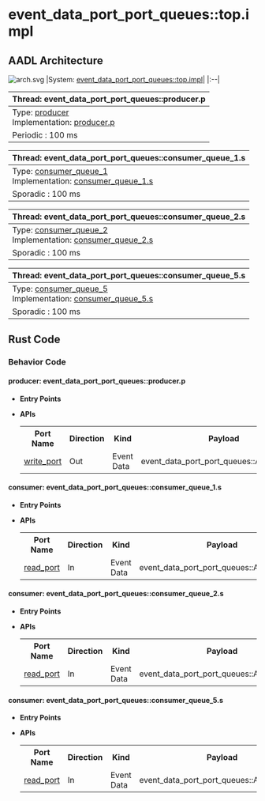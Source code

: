 # event_data_port_port_queues::top.impl

## AADL Architecture
![arch.svg](../../aadl/diagrams/arch.svg)
|System: [event_data_port_port_queues::top.impl]()|
|:--|

|Thread: event_data_port_port_queues::producer.p |
|:--|
|Type: [producer](../../aadl/event_data_port_queues.aadl#L27-L35)<br>Implementation: [producer.p](../../aadl/event_data_port_queues.aadl#L36-L38)|
|Periodic : 100 ms|

|Thread: event_data_port_port_queues::consumer_queue_1.s |
|:--|
|Type: [consumer_queue_1](../../aadl/event_data_port_queues.aadl#L63-L70)<br>Implementation: [consumer_queue_1.s](../../aadl/event_data_port_queues.aadl#L71-L73)|
|Sporadic : 100 ms|

|Thread: event_data_port_port_queues::consumer_queue_2.s |
|:--|
|Type: [consumer_queue_2](../../aadl/event_data_port_queues.aadl#L85-L94)<br>Implementation: [consumer_queue_2.s](../../aadl/event_data_port_queues.aadl#L95-L97)|
|Sporadic : 100 ms|

|Thread: event_data_port_port_queues::consumer_queue_5.s |
|:--|
|Type: [consumer_queue_5](../../aadl/event_data_port_queues.aadl#L109-L118)<br>Implementation: [consumer_queue_5.s](../../aadl/event_data_port_queues.aadl#L119-L121)|
|Sporadic : 100 ms|


## Rust Code


### Behavior Code
#### producer: event_data_port_port_queues::producer.p

 - **Entry Points**



- **APIs**

    <table>
    <tr><th>Port Name</th><th>Direction</th><th>Kind</th><th>Payload</th><th>Realizations</th></tr>
    <tr><td><a title='Model' href='../../aadl/event_data_port_queues.aadl#L30-L30'>write_port</a></td>
        <td>Out</td><td>Event Data</td>
        <td>event_data_port_port_queues::ArrayOfStruct</td><td><a title='Memory Map' href='microkit.system#L19-L23'>Memory Map</a></td></tr>
    </table>


#### consumer: event_data_port_port_queues::consumer_queue_1.s

 - **Entry Points**



- **APIs**

    <table>
    <tr><th>Port Name</th><th>Direction</th><th>Kind</th><th>Payload</th><th>Realizations</th></tr>
    <tr><td><a title='Model' href='../../aadl/event_data_port_queues.aadl#L66-L66'>read_port</a></td>
        <td>In</td><td>Event Data</td>
        <td>event_data_port_port_queues::ArrayOfStruct</td><td><a title='Memory Map' href='microkit.system#L41-L45'>Memory Map</a></td></tr>
    </table>


#### consumer: event_data_port_port_queues::consumer_queue_2.s

 - **Entry Points**



- **APIs**

    <table>
    <tr><th>Port Name</th><th>Direction</th><th>Kind</th><th>Payload</th><th>Realizations</th></tr>
    <tr><td><a title='Model' href='../../aadl/event_data_port_queues.aadl#L88-L90'>read_port</a></td>
        <td>In</td><td>Event Data</td>
        <td>event_data_port_port_queues::ArrayOfStruct</td><td><a title='Memory Map' href='microkit.system#L53-L57'>Memory Map</a></td></tr>
    </table>


#### consumer: event_data_port_port_queues::consumer_queue_5.s

 - **Entry Points**



- **APIs**

    <table>
    <tr><th>Port Name</th><th>Direction</th><th>Kind</th><th>Payload</th><th>Realizations</th></tr>
    <tr><td><a title='Model' href='../../aadl/event_data_port_queues.aadl#L112-L114'>read_port</a></td>
        <td>In</td><td>Event Data</td>
        <td>event_data_port_port_queues::ArrayOfStruct</td><td><a title='Memory Map' href='microkit.system#L65-L69'>Memory Map</a></td></tr>
    </table>

